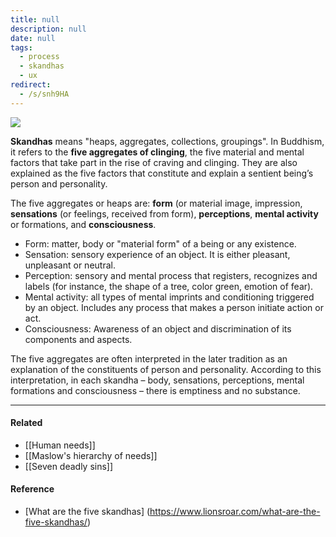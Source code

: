 ```yaml
---
title: null
description: null
date: null
tags:
  - process
  - skandhas
  - ux
redirect:
  - /s/snh9HA
---
```


![](http://payattention.ca/wp-content/uploads/2020/09/5aggregates-1080x675.jpg)

**Skandhas** means "heaps, aggregates, collections, groupings". In Buddhism, it refers to the **five aggregates of clinging**, the five material and mental factors that take part in the rise of craving and clinging. They are also explained as the five factors that constitute and explain a sentient being’s person and personality.

The five aggregates or heaps are: **form** (or material image, impression, **sensations** (or feelings, received from form), **perceptions**, **mental activity** or formations, and **consciousness**.

- Form: matter, body or "material form" of a being or any existence.
- Sensation: sensory experience of an object. It is either pleasant, unpleasant or neutral.
- Perception: sensory and mental process that registers, recognizes and labels (for instance, the shape of a tree, color green, emotion of fear).
- Mental activity: all types of mental imprints and conditioning triggered by an object. Includes any process that makes a person initiate action or act.
- Consciousness: Awareness of an object and discrimination of its components and aspects.

The five aggregates are often interpreted in the later tradition as an explanation of the constituents of person and personality. According to this interpretation, in each skandha – body, sensations, perceptions, mental formations and consciousness – there is emptiness and no substance.

---

#### Related

- [[Human needs]]
- [[Maslow's hierarchy of needs]]
- [[Seven deadly sins]]

#### Reference

- [What are the five skandhas] (https://www.lionsroar.com/what-are-the-five-skandhas/)
